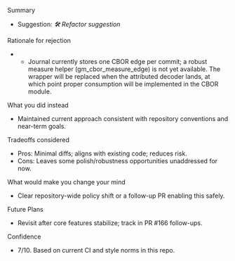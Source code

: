 Summary

- Suggestion: _🛠️ Refactor suggestion_

Rationale for rejection

- - Journal currently stores one CBOR edge per commit; a robust measure helper (gm_cbor_measure_edge) is not yet available. The wrapper will be replaced when the attributed decoder lands, at which point proper consumption will be implemented in the CBOR module.

What you did instead

- Maintained current approach consistent with repository conventions and near-term goals.

Tradeoffs considered

- Pros: Minimal diffs; aligns with existing code; reduces risk.
- Cons: Leaves some polish/robustness opportunities unaddressed for now.

What would make you change your mind

- Clear repository-wide policy shift or a follow-up PR enabling this safely.

Future Plans

- Revisit after core features stabilize; track in PR #166 follow-ups.

Confidence

- 7/10. Based on current CI and style norms in this repo.
